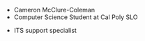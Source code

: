 - Cameron McClure-Coleman
- Computer Science Student at Cal Poly SLO
<!--- Cal Poly Space Systems Avionics Team Lead --->
- ITS support specialist

<!---
camjmc03/camjmc03 is a ✨ special ✨ repository because its `README.md` (this file) appears on your GitHub profile.
You can click the Preview link to take a look at your changes.
--->
